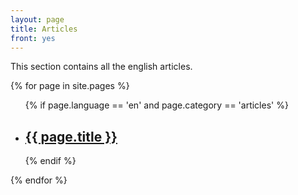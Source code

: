 ```yaml
---
layout: page
title: Articles
front: yes
---
```


This section contains all the english articles.

{% for page in site.pages %}
<ul class="post-list">
{% if page.language == 'en' and page.category == 'articles' %}
<li>
<h2>
<a class="page-link" href="{{ page.url | prepend: site.baseurl }}">{{ page.title }}</a>
</h2>
</li>
{% endif %}
</ul>
{% endfor %}
